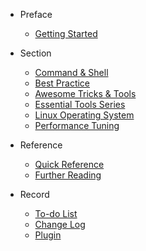 - Preface
  - [Getting Started](README.md)

- Section
  <!-- - [Minimum Necessary Knowledge](minimum_necessary_knowledge.md) -->
  - [Command & Shell](command_shell.md)
  - [Best Practice](best_practice.md)
  - [Awesome Tricks & Tools](awesome_tricks_tools.md)
  - [Essential Tools Series](essential_tools_series.md)
  - [Linux Operating System](linux_operating_system.md)
  - [Performance Tuning](performance_tuning.md)

- Reference
  - [Quick Reference](quick_reference.md)
  - [Further Reading](REFERENCE.md)

- Record
  - [To-do List](TODOLIST.md)
  - [Change Log](CHANGELOG.md)
  - [Plugin](PLUGIN.md)
